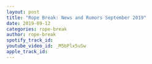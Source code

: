 ```yaml
---
layout: post
title: "Rope Break: News and Rumors September 2019"
date: 2019-09-12
categories: rope-break
author: rope-break
spotify_track_id: 
youtube_video_id: _M5bPlx5uSw
apple_track_id: 
---
```

